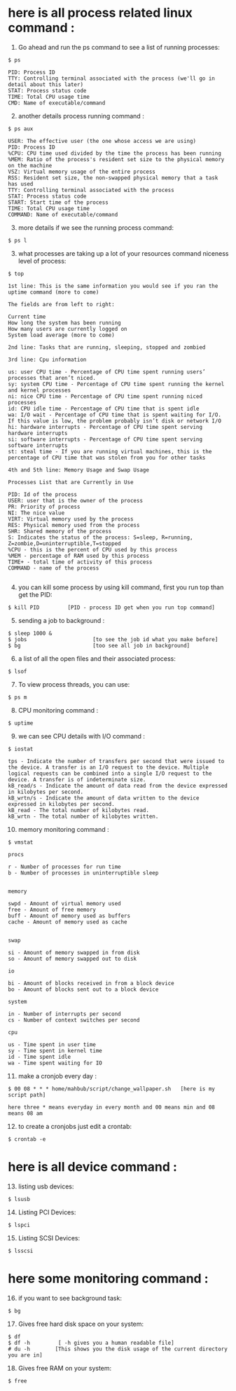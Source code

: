 # here is all process related linux command :

1. Go ahead and run the ps command to see a list of running processes:
```
$ ps

```
```
PID: Process ID
TTY: Controlling terminal associated with the process (we'll go in detail about this later)
STAT: Process status code
TIME: Total CPU usage time
CMD: Name of executable/command

```
2. another details process running command :
```
$ ps aux

```
```
USER: The effective user (the one whose access we are using)
PID: Process ID
%CPU: CPU time used divided by the time the process has been running
%MEM: Ratio of the process's resident set size to the physical memory on the machine
VSZ: Virtual memory usage of the entire process
RSS: Resident set size, the non-swapped physical memory that a task has used
TTY: Controlling terminal associated with the process
STAT: Process status code
START: Start time of the process
TIME: Total CPU usage time
COMMAND: Name of executable/command

```
3. more details if we see the running process command:
```
$ ps l

```
3. what processes are taking up a lot of your resources command niceness level of process:
```
$ top

```
```
1st line: This is the same information you would see if you ran the uptime command (more to come)

The fields are from left to right:

Current time
How long the system has been running
How many users are currently logged on
System load average (more to come)

```
```
2nd line: Tasks that are running, sleeping, stopped and zombied

```
```
3rd line: Cpu information

us: user CPU time - Percentage of CPU time spent running users’ processes that aren’t niced.
sy: system CPU time - Percentage of CPU time spent running the kernel and kernel processes
ni: nice CPU time - Percentage of CPU time spent running niced processes
id: CPU idle time - Percentage of CPU time that is spent idle
wa: I/O wait - Percentage of CPU time that is spent waiting for I/O. If this value is low, the problem probably isn’t disk or network I/O
hi: hardware interrupts - Percentage of CPU time spent serving hardware interrupts
si: software interrupts - Percentage of CPU time spent serving software interrupts
st: steal time - If you are running virtual machines, this is the percentage of CPU time that was stolen from you for other tasks

```
```
4th and 5th line: Memory Usage and Swap Usage

```
```
Processes List that are Currently in Use

PID: Id of the process
USER: user that is the owner of the process
PR: Priority of process
NI: The nice value
VIRT: Virtual memory used by the process
RES: Physical memory used from the process
SHR: Shared memory of the process
S: Indicates the status of the process: S=sleep, R=running, Z=zombie,D=uninterruptible,T=stopped
%CPU - this is the percent of CPU used by this process
%MEM - percentage of RAM used by this process
TIME+ - total time of activity of this process
COMMAND - name of the process


```
4. you can kill some process by using kill command, first you run top than get the PID:
```
$ kill PID         [PID - process ID get when you run top command]

```
5. sending a job to background :
```
$ sleep 1000 &
$ jobs                     [to see the job id what you make before]
$ bg                       [too see all job in background]

```
6. a list of all the open files and their associated process:
```
$ lsof

```
7. To view process threads, you can use:
```
$ ps m

```
8. CPU monitoring command :
```
$ uptime

```
9. we can see CPU details with I/O command :
```
$ iostat

```
```
tps - Indicate the number of transfers per second that were issued to the device. A transfer is an I/O request to the device. Multiple logical requests can be combined into a single I/O request to the device. A transfer is of indeterminate size.
kB_read/s - Indicate the amount of data read from the device expressed in kilobytes per second.
kB_wrtn/s - Indicate the amount of data written to the device expressed in kilobytes per second.
kB_read - The total number of kilobytes read.
kB_wrtn - The total number of kilobytes written.

```
10. memory monitoring command :
```
$ vmstat

```
```
procs

r - Number of processes for run time
b - Number of processes in uninterruptible sleep


memory

swpd - Amount of virtual memory used
free - Amount of free memory
buff - Amount of memory used as buffers
cache - Amount of memory used as cache


swap

si - Amount of memory swapped in from disk
so - Amount of memory swapped out to disk

io

bi - Amount of blocks received in from a block device
bo - Amount of blocks sent out to a block device

system

in - Number of interrupts per second
cs - Number of context switches per second

cpu

us - Time spent in user time
sy - Time spent in kernel time
id - Time spent idle
wa - Time spent waiting for IO

```
11. make a cronjob every day :
```
$ 00 08 * * * home/mahbub/script/change_wallpaper.sh   [here is my script path]

```
```
here three * means everyday in every month and 00 means min and 08 means 08 am

```
12. to create a cronjobs just edit a crontab:
```
$ crontab -e

```
# here is all device command :

13. listing usb devices:
```
$ lsusb

```
14. Listing PCI Devices:
```
$ lspci

```
15. Listing SCSI Devices:
```
$ lsscsi

```

# here some monitoring command :

16. if you want to see background task:
```
$ bg

```
17. Gives free hard disk space on your system:
```
$ df
$ df -h         [ -h gives you a human readable file]
# du -h        [This shows you the disk usage of the current directory you are in]
```
18. Gives free RAM on your system:
```
$ free

```
